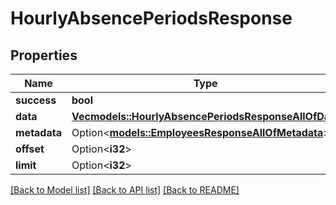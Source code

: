 # HourlyAbsencePeriodsResponse

## Properties

Name | Type | Description | Notes
------------ | ------------- | ------------- | -------------
**success** | **bool** |  | 
**data** | [**Vec<models::HourlyAbsencePeriodsResponseAllOfData>**](HourlyAbsencePeriodsResponse_allOf_data.md) |  | 
**metadata** | Option<[**models::EmployeesResponseAllOfMetadata**](EmployeesResponse_allOf_metadata.md)> |  | [optional]
**offset** | Option<**i32**> |  | [optional]
**limit** | Option<**i32**> |  | [optional]

[[Back to Model list]](../README.md#documentation-for-models) [[Back to API list]](../README.md#documentation-for-api-endpoints) [[Back to README]](../README.md)


